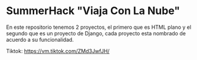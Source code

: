 # SummerHack "Viaja Con La Nube"
En este repositorio tenemos 2 proyectos, el primero que es HTML plano y el segundo que es un proyecto de Django, cada proyecto esta nombrado de acuerdo a su funcionalidad.

Tiktok: https://vm.tiktok.com/ZMd3JwfJH/
